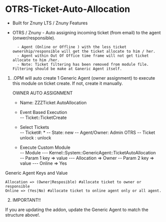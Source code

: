 # OTRS-Ticket-Auto-Allocation
- Built for Znuny LTS / Znuny Features
- OTRS / Znuny - Auto assigning incoming ticket (from email) to the agent (onwer/responsible).  

		- Agent (Online or Offline ) with the less ticket ownership/responsible will get the ticket allocate to him / her.  
		- Agent within Out Of Office time frame will not get ticket allocate to him /her.
		- Note: Ticket filtering has been removed from module file. Filtering should be make at Ganeric Agent itself.
		
		
1. .OPM will auto create 1 Generic Agent (owner assignment) to execute this module on ticket create. If not, create it manually.

	OWNER AUTO ASSIGNMENT 

	- Name: ZZZTicket AutoAllocation
	- Event Based Execution  
		-- Ticket::TicketCreate    

	- Select Tickets  
		-- Ticket#: * 
		-- State: new
		-- Agent/Owner: Admin OTRS
		-- Ticket unlock : unlock 
  
	- Execute Custom Module  
		-- Module
			--- Kernel::System::GenericAgent::TicketAutoAllocation  
		-- Param 1 key => value
			--- Allocation => Owner
		-- Param 2 key => value
			--- Online => Yes


Generic Agent Keys and Value

    Allocation => (Owner|Resposible) #allocate ticket to owner or responsible
    Online => (Yes|No) #allocate ticket to online agent only or all agent.

2. IMPORTANT!!

If you are updating the addon, update the Generic Agent to match the structure above!.